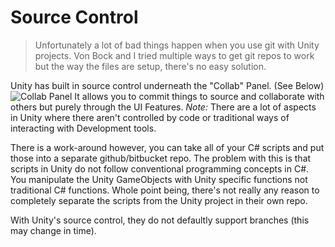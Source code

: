 # Source Control
> Unfortunately a lot of bad things happen when you use git with Unity projects. Von Bock and I tried multiple ways to get git repos to work but the way the files are setup, there's no easy solution. 

Unity has built in source control underneath the "Collab" Panel. (See Below) ![Collab Panel](images/collab-panel.png) It allows you to commit things to source and collaborate with others but purely through the UI Features. *Note:* There are a lot of aspects in Unity where there aren't controlled by code or traditional ways of interacting with Development tools.

There is a work-around however, you can take all of your C# scripts and put those into a separate github/bitbucket repo. The problem with this is that scripts in Unity do not follow conventional programming concepts in C#. You manipulate the Unity GameObjects with Unity specific functions not traditional C# functions. 
Whole point being, there's not really any reason to completely separate the scripts from the Unity project in their own repo. 

With Unity's source control, they do not defaultly support branches (this may change in time).